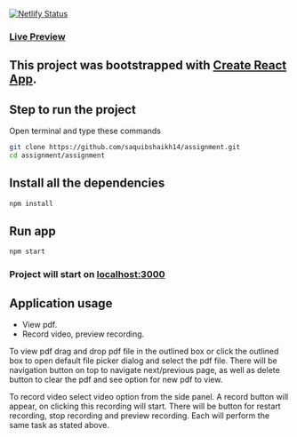[![Netlify Status](https://api.netlify.com/api/v1/badges/040fd29e-d510-4880-b744-dadd36ef7098/deploy-status)](https://app.netlify.com/sites/saquibshaikh14/deploys)

### [Live Preview](https://saquibshaikh14.netlify.app/)

## This project was bootstrapped with [Create React App](https://github.com/facebook/create-react-app).

## Step to run the project
Open terminal and type these commands
```bash
git clone https://github.com/saquibshaikh14/assignment.git
cd assignment/assignment
```

## Install all the dependencies
```bash
npm install
```

## Run app
```bash
npm start
```
### Project will start on [localhost:3000](http://localhost:3000)


## Application usage
* View pdf.
* Record video, preview recording.

To view pdf drag and drop pdf file in the outlined box or click the outlined box to open default file picker dialog and select the pdf file.
There will be navigation button on top to navigate next/previous page, as well as delete button to clear the pdf and see option for new pdf to view.

To record video select video option from the side panel. A record button will appear, on clicking this recording will start.
There will be button for restart recording, stop recording and preview recording. Each will perform the same task as stated above.

